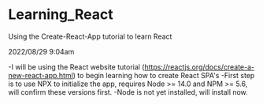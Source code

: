 # Learning_React
 Using the Create-React-App tutorial to learn React

2022/08/29
9:04am

-I will be using the React website tutorial (https://reactjs.org/docs/create-a-new-react-app.html) to 
 begin learning how to create React SPA's
-First step is to use NPX to initialize the app, requires Node >= 14.0 and NPM >= 5.6, will confirm 
 these versions first.
 -Node is not yet installed, will install now.